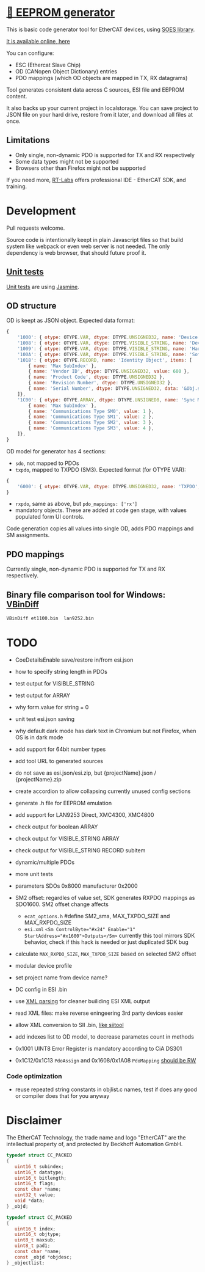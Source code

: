 # [🔁 EEPROM generator](https://kubabuda.github.io/EEPROM_generator)

This is basic code generator tool for EtherCAT devices, using [SOES library](https://github.com/OpenEtherCATsociety/SOES).

[It is available online, here](https://kubabuda.github.io/EEPROM_generator)

You can configure:
- ESC (Ethercat Slave Chip) 
- OD (CANopen Object Dictionary) entries
- PDO mappings (which OD objects are mapped in TX, RX datagrams)

Tool generates consistent data across C sources, ESI file and EEPROM content.

It also backs up your current project in localstorage. You can save project to JSON file on your hard drive, restore from it later, and download all files at once.

## Limitations

- Only single, non-dynamic PDO is supported for TX and RX respectively
- Some data types might not be supported
- Browsers other than Firefox might not be supported

If you need more, [RT-Labs](https://rt-labs.com/ethercat/) offers professional IDE - EtherCAT SDK, and training.

# Development

Pull requests welcome.

Source code is intentionally keept in plain Javascript files so that build system like webpack or even web server is not needed.
The only dependency is web browser, that should future proof it.

## [Unit tests](https://kubabuda.github.io/EEPROM_generator/tests.html)

[Unit tests](https://kubabuda.github.io/EEPROM_generator/tests.html) are using [Jasmine](https://jasmine.github.io). 

## OD structure

OD is keept as JSON object. Expected data format:

```js
{
    '1000': { otype: OTYPE.VAR, dtype: DTYPE.UNSIGNED32, name: 'Device Type', value: 0x1389 },
    '1008': { otype: OTYPE.VAR, dtype: DTYPE.VISIBLE_STRING, name: 'Device Name', data: '' },
    '1009': { otype: OTYPE.VAR, dtype: DTYPE.VISIBLE_STRING, name: 'Hardware Version', data: '' },
    '100A': { otype: OTYPE.VAR, dtype: DTYPE.VISIBLE_STRING, name: 'Software Version', data: '' },
    '1018': { otype: OTYPE.RECORD, name: 'Identity Object', items: [
        { name: 'Max SubIndex' },
        { name: 'Vendor ID', dtype: DTYPE.UNSIGNED32, value: 600 },
        { name: 'Product Code', dtype: DTYPE.UNSIGNED32 },
        { name: 'Revision Number', dtype: DTYPE.UNSIGNED32 },
        { name: 'Serial Number', dtype: DTYPE.UNSIGNED32, data: '&Obj.serial' },
    ]},
    '1C00': { otype: OTYPE.ARRAY, dtype: DTYPE.UNSIGNED8, name: 'Sync Manager Communication Type', items: [
        { name: 'Max SubIndex' },
        { name: 'Communications Type SM0', value: 1 },
        { name: 'Communications Type SM1', value: 2 },
        { name: 'Communications Type SM2', value: 3 },
        { name: 'Communications Type SM3', value: 4 },
    ]},
}   
```

OD model for generator has 4 sections:

- `sdo`, not mapped to PDOs
- `txpdo`, mapped to TXPDO (SM3). Expected format (for OTYPE VAR):
```js
{
    '6000': { otype: OTYPE.VAR, dtype: DTYPE.UNSIGNED32, name: 'TXPDO', value: 0x1389, pdo_mappings: ['tx'] },
}
```
- `rxpdo`, same as above, but `pdo_mappings: ['rx']`
- mandatory objects. These are added at code gen stage, with values populated form UI controls.

Code generation copies all values into single OD, adds PDO mappings and SM assignments. 

## PDO mappings

Currently single, non-dynamic PDO is supported for TX and RX respectively.

## Binary file comparison tool for Windows: [VBinDiff](https://www.cjmweb.net/vbindiff/VBinDiff-Win32)

```cmd
VBinDiff et1100.bin  lan9252.bin
```


# TODO

- CoeDetailsEnable save/restore in/from esi.json
- how to specify string length in PDOs
- test output for VISIBLE_STRING 
- test output for ARRAY
- why form.value for string = 0
- unit test esi.json saving

- why default dark mode has dark text in Chromium but not Firefox, when OS is in dark mode
- add support for 64bit number types
- add tool URL to generated sources
- do not save as esi.json/esi.zip, but {projectName}.json / {projectName}.zip
- create accordion to allow collapsing currently unused config sections
- generate .h file for EEPROM emulation
- add support for LAN9253 Direct, XMC4300, XMC4800
- check output for boolean ARRAY
- check output for VISIBLE_STRING ARRAY
- check output for VISIBLE_STRING RECORD subitem
- dynamic/multiple PDOs
- more unit tests
- parameters SDOs 0x8000 manufacturer 0x2000
- SM2 offset: regardles of value set, SDK generates RXPDO mappings as SDO1600. SM2 offset change affects
    - `ecat_options.h` #define SM2_sma, MAX_TXPDO_SIZE and MAX_RXPDO_SIZE
    - `esi.xml` `<Sm ControlByte="#x24" Enable="1" StartAddress="#x1600">Outputs</Sm>`
    currently this tool mirrors SDK behavior, check if this hack is needed or just duplicated SDK bug
- calculate `MAX_RXPDO_SIZE`, `MAX_TXPDO_SIZE` based on selected SM2 offset
- modular device profile
- set project name from device name?
- DC config in ESI .bin

- use [XML parsing](https://www.w3schools.com/xml/xml_parser.asp) for cleaner builiding ESI XML output
- read XML files: make reverse eningeering 3rd party devices easier
- allow XML conversion to SII .bin, [like siitool](https://github.com/synapticon/siitool)
- add indexes list to OD model, to decrease parametes count in methods
- 0x1001 UINT8 Error Register is mandatory according to CiA DS301
- 0x1C12/0x1C13 `PdoAssign` and 0x1608/0x1A08 `PdoMapping` [should be RW](https://infosys.beckhoff.com/english.php?content=../content/1033/el6695/1317558667.html&id=)

### Code optimization

- reuse repeated string constants in objlist.c names, test if does any good or compiler does that for you anyway

# Disclaimer

The EtherCAT Technology, the trade name and logo "EtherCAT" are the intellectual
property of, and protected by Beckhoff Automation GmbH.


```c
typedef struct CC_PACKED
{
   uint16_t subindex;
   uint16_t datatype;
   uint16_t bitlength;
   uint16_t flags;
   const char *name;
   uint32_t value;
   void *data;
} _objd;

typedef struct CC_PACKED
{
   uint16_t index;
   uint16_t objtype;
   uint8_t maxsub;
   uint8_t pad1;
   const char *name;
   const _objd *objdesc;
} _objectlist;
```